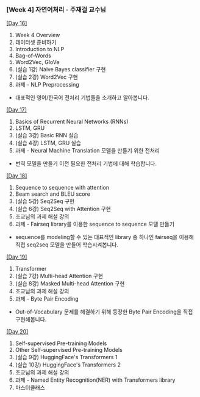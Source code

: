 ### [Week 4] 자연어처리 - 주재걸 교수님

[[Day 16]](https://github.com/ydy8989/boostcamp/tree/main/Week_4/Day_1)

1. Week 4 Overview
2. 데이터셋 준비하기
3. Introduction to NLP
4. Bag-of-Words
5. Word2Vec, GloVe
6. (실습 1강) Naive Bayes classifier 구현
7. (실습 2강) Word2Vec 구현
8. 과제 - NLP Preprocessing

- 대표적인 영어/한국어 전처리 기법들을 소개하고 알아봅니다. 

[[Day 17]](https://github.com/ydy8989/boostcamp/tree/main/Week_4/Day_2)

1. Basics of Recurrent Neural Networks (RNNs)
2. LSTM, GRU
3. (실습 3강) Basic RNN 실습
4. (실습 4강) LSTM, GRU 실습
5. 과제 - Neural Machine Translation 모델을 만들기 위한 전처리

- 번역 모델을 만들기 이전 필요한 전처리 기법에 대해 학습합니다.

[[Day 18]](https://github.com/ydy8989/boostcamp/tree/main/Week_4/Day_3)

1. Sequence to sequence with attention
2. Beam search and BLEU score
3. (실습 5강) Seq2Seq 구현
4. (실습 6강) Seq2Seq with Attention 구현
5. 조교님의 과제 해설 강의
6. 과제 - Fairseq library를 이용한 sequence to sequence 모델 만들기

- sequence를 modeling할 수 있는 대표적인 library 중 하나인 fairseq을 이용해 직접 seq2seq 모델을 만들어 학습시켜봅니다.

[[Day 19]](https://github.com/ydy8989/boostcamp/tree/main/Week_4/Day_4)

1. Transformer
2. (실습 7강) Multi-head Attention 구현
3. (실습 8강) Masked Multi-head Attention 구현
4. 조교님의 과제 해설 강의
5. 과제 - Byte Pair Encoding

- Out-of-Vocabulary 문제를 해결하기 위해 등장한 Byte Pair Encoding을 직접 구현해봅니다.

[[Day 20]](https://github.com/ydy8989/boostcamp/tree/main/Week_4/Day_5)

1. Self-supervised Pre-training Models
2. Other Self-supervised Pre-training Models
3. (실습 9강) HuggingFace's Transformers 1
4. (실습 10강) HuggingFace's Transformers 2
5. 조교님의 과제 해설 강의
6. 과제 - Named Entity Recognition(NER) with Transformers library
7. 마스터클래스